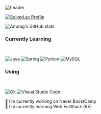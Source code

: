 
![header](https://capsule-render.vercel.app/api?type=shark&color=6AD8F7&height=300&section=header&text=Hello&fontSize=90)

[![Solved.ac Profile](http://mazassumnida.wtf/api/v2/generate_badge?boj=leegh963)](https://solved.ac/leegh963/)

![Anurag's GitHub stats](https://github-readme-stats.vercel.app/api?username=namewhat99&show_icons=true&theme=radical)

<h3>Currently Learning</h3><br>

![Java]("https://img.shields.io/badge/java-007396.svg?style=for-the-badge&logo=java&logoColor=white")
![Spring]("https://img.shields.io/badge/spring-6DB33F.svg?style=for-the-badge&logo=spring&logoColor=white")
![Python](https://img.shields.io/badge/Python-3776AB.svg?&style=for-the-badge&logo=Python&logoColor=white)
![MySQL](https://img.shields.io/badge/MySQL-4479A1.svg?&style=for-the-badge&logo=MySQL&logoColor=white)

<h3>Using</h3><br>

![Git](https://img.shields.io/badge/Git-F05032.svg?&style=for-the-badge&logo=Git&logoColor=white)
![Visual Studio Code](https://img.shields.io/badge/Visual%20Studio%20Code-007ACC.svg?&style=for-the-badge&logo=Visual%20Studio%20Code&logoColor=white)


<p>🔭 I’m currently working on Naver BoostCamp <br>
  🌱 I’m currently learning Web FullStack (BE)</p>
